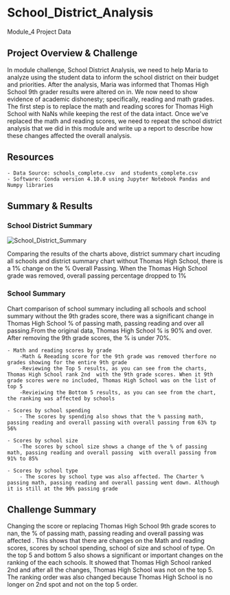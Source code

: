# School_District_Analysis
Module_4 Project Data


## Project Overview & Challenge
In module challenge, School District Analysis, we need to help Maria to analyze using the student data to inform the school district on their budget and priorities.
After the analysis, Maria was informed that Thomas High School 9th grader results were altered on  in. We now need to show evidence of academic dishonesty; specifically, reading and math grades. The first step is to replace the math and reading scores for Thomas High School with NaNs while keeping the rest of the data intact. Once we've replaced the math and reading scores, we need to repeat the school district analysis that we did in this module and write up a report to describe how these changes affected the overall analysis.
 

## Resources
    - Data Source: schools_complete.csv  and students_complete.csv
    - Software: Conda version 4.10.0 using Jupyter Notebook Pandas and Numpy libraries

## Summary & Results

### School District Summary
![School_District_Summary](https://user-images.githubusercontent.com/80075982/114335205-243a3880-9b01-11eb-8a29-bf65410287bd.png)


Comparing the results of the charts above, district summary chart incuding all schools and district summary chart without Thomas High School, there is a 1% change on the % Overall Passing. When the Thomas High School grade was removed, overall passing percentage dropped to 1%

### School Summary

 Chart comparison of school summary including all schools and school summary without the 9th grades score, there was a significant change in Thomas High School % of passing math, passing reading and over all passing.From the original data, Thomas High School % is 90% and over. After removing the 9th grade scores, the % is under 70%.

    - Math and reading scores by grade
        -Math & Reeading score for the 9th grade was removed therfore no grades showing for the entire 9th grade
        -Reviewing the Top 5 results, as you can see from the charts, Thomas High School rank 2nd  with the 9th grade scores. When it 9th grade scores were no included, Thomas High School was on the list of top 5 
        -Revieiwing the Bottom 5 results, as you can see from the chart, the ranking was affected by schools

    - Scores by school spending
        - The scores by spending also shows that the % passing math, passing reading and overall passing with overall passing from 63% tp 56%

    - Scores by school size
        -The scores by school size shows a change of the % of passing math, passing reading and overall passing  with overall passing from 91% to 85%

    - Scores by school type
        - The scores by school type was also affected. The Charter % passing math, passing reading and overall passing went down. Although it is still at the 90% passing grade
   
## Challenge Summary

Changing the score or replacing Thomas High School 9th grade scores to nan, the % of passing math, passing reading and overall passing was affected . This shows that there are changes on the Math and reading scores, scores by school spending, school of size and school of type. On the top 5 and bottom 5 also shows a significant or important changes on the ranking of the each schools. It showed that Thomas High School ranked 2nd and after all the changes, Thomas High School was not on the top 5. The ranking order was also changed because Thomas High School is no longer on 2nd spot and not on the top 5 order.

    




